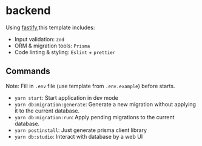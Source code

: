 # backend

Using [fastify](https://www.fastify.io),this template includes:

-   Input validation: `zod`
-   ORM & migration tools: `Prisma`
-   Code linting & styling: `Eslint` + `prettier`

## Commands

Note: Fill in `.env` file (use template from `.env.example`) before starts.

-   `yarn start`: Start application in dev mode
-   `yarn db:migration:generate`: Generate a new migration without applying it to the current database.
-   `yarn db:migration:run`: Apply pending migrations to the current database.
-   `yarn postinstall`: Just generate prisma client library
-   `yarn db:studio`: Interact with database by a web UI
